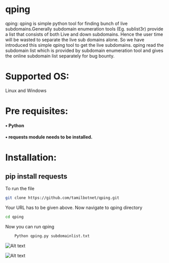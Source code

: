 # qping
qping: qping is simple python tool for finding bunch of live subdomains.Generally subdomain enumeration tools (Eg. sublist3r) provide a list that consists of both Live and down subdomains. Hence the user time will be wasted to separate the live sub domains alone. So we have introduced this simple qping tool to get the live subdomains. qping read the subdomain list which is provided by subdomain enumeration tool and gives the online subdomain list separately for bug bounty.

# Supported OS:
Linux and Windows
# Pre requisites:
#### •	Python 
#### •	requests module needs to be installed.
# Installation:
## pip install requests 
To run the file
``` bash
git clone https://github.com/tamilbotnet/qping.git 
```
Your URL has to be given above.
Now navigate to qping directory
``` bash
cd qping
```
Now you can run qping
``` bash
	Python qping.py subdomainlist.txt
```	 
![Alt text](https://github.com/tamilbotnet/qping/blob/master/img/1.png?raw=true " Step 1")

![Alt text](https://github.com/tamilbotnet/qping/blob/master/img/2.png?raw=true " Step 2")


